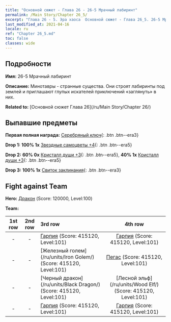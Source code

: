 ```yaml
---
title: "Основной сюжет - Глава 26 - 26-5 Мрачный лабиринт"
permalink: /Main Story/Chapter 26_5/
excerpt: "Глава 26 - 5. Эра хаоса  Основной сюжет - Глава 26_5. 26-5 Мрачный лабиринт"
last_modified_at: 2021-04-16
locale: ru
ref: "Chapter 26_5.md"
toc: false
classes: wide
---
```


## Подробности

 **Имя:** 26-5 Мрачный лабиринт

 **Описание:** Минотавры - странные существа. Они строят лабиринты под землей и приглашают глупых искателей приключений «заглянуть» в них.

 **Related to:** [Основной сюжет Глава 26](/ru/Main Story/Chapter 26/)

## Выпавшие предметы

 **Первая полная награда:** [Серебряный ключ](/ru/Items/con_693/){: .btn .btn--era3}

 **Drop 1:** **100% 1x** [Звездные самоцветы +4](/ru/Items/mat_93/){: .btn .btn--era5}

 **Drop 2:** **60% 0x** [Кристалл души +3](/ru/Items/mat_87/){: .btn .btn--era5}, **40% 1x** [Кристалл души +3](/ru/Items/mat_87/){: .btn .btn--era5}

 **Drop 3:** **100% 1x** [Свиток заклинания](/ru/Items/con_694/){: .btn .btn--era3}


## Fight against Team
 **Hero:** [Дракон](/ru/heroes/Dracon/) (Score: 120000, Level:100)

 **Team:**


  | 1st row | 2nd row | 3rd row | 4th row |
  |:----:|:----:|:----|:----:|
  | - | - | [Гарпия](/ru/units/Harpy/) (Score: 415120, Level:101)  | [Гарпия](/ru/units/Harpy/) (Score: 415120, Level:101)  |
  | - | - | [Железный голем](/ru/units/Iron Golem/) (Score: 415120, Level:101)  | [Пегас](/ru/units/Pegasus/) (Score: 415120, Level:101)  |
  | - | - | [Черный дракон](/ru/units/Black Dragon/) (Score: 415120, Level:101)  | [Лесной эльф](/ru/units/Wood Elf/) (Score: 415120, Level:101)  |
  | - | - | [Гарпия](/ru/units/Harpy/) (Score: 415120, Level:101)  | [Гарпия](/ru/units/Harpy/) (Score: 415120, Level:101)  |


